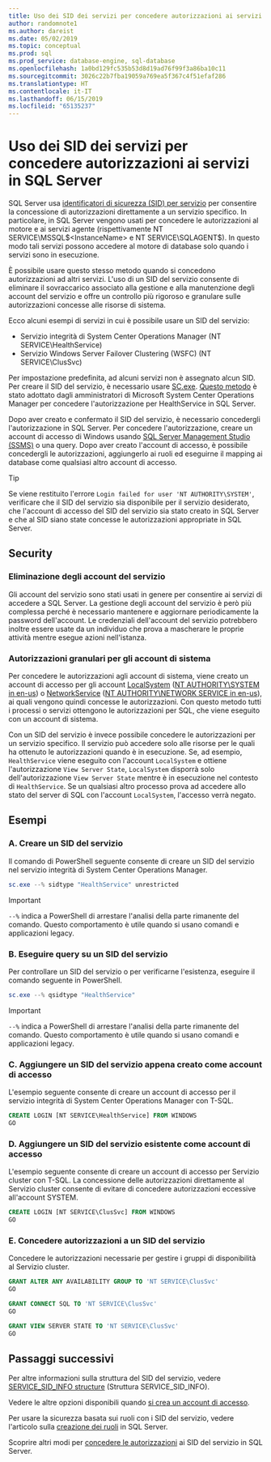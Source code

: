 ```yaml
---
title: Uso dei SID dei servizi per concedere autorizzazioni ai servizi in SQL Server | Microsoft Docs
author: randomnote1
ms.author: dareist
ms.date: 05/02/2019
ms.topic: conceptual
ms.prod: sql
ms.prod_service: database-engine, sql-database
ms.openlocfilehash: 1a0bd129fc535b53d8d19ad76f99f3a86ba10c11
ms.sourcegitcommit: 3026c22b7fba19059a769ea5f367c4f51efaf286
ms.translationtype: HT
ms.contentlocale: it-IT
ms.lasthandoff: 06/15/2019
ms.locfileid: "65135237"
---
```

# <a name="using-service-sids-to-grant-permissions-to-services-in-sql-server"></a>Uso dei SID dei servizi per concedere autorizzazioni ai servizi in SQL Server

SQL Server usa [identificatori di sicurezza (SID) per servizio](https://support.microsoft.com/help/2620201/sql-server-uses-a-service-sid-to-provide-service-isolation) per consentire la concessione di autorizzazioni direttamente a un servizio specifico. In particolare, in SQL Server vengono usati per concedere le autorizzazioni al motore e ai servizi agente (rispettivamente NT SERVICE\MSSQL$<InstanceName> e NT SERVICE\SQLAGENT$<InstanceName>). In questo modo tali servizi possono accedere al motore di database solo quando i servizi sono in esecuzione.

È possibile usare questo stesso metodo quando si concedono autorizzazioni ad altri servizi. L'uso di un SID del servizio consente di eliminare il sovraccarico associato alla gestione e alla manutenzione degli account del servizio e offre un controllo più rigoroso e granulare sulle autorizzazioni concesse alle risorse di sistema.

Ecco alcuni esempi di servizi in cui è possibile usare un SID del servizio:

- Servizio integrità di System Center Operations Manager (NT SERVICE\HealthService)
- Servizio Windows Server Failover Clustering (WSFC) (NT SERVICE\ClusSvc)

Per impostazione predefinita, ad alcuni servizi non è assegnato alcun SID. Per creare il SID del servizio, è necessario usare [SC.exe](https://docs.microsoft.com/windows/desktop/services/configuring-a-service-using-sc). [Questo metodo](https://kevinholman.com/2016/08/25/sql-mp-run-as-accounts-no-longer-required/) è stato adottato dagli amministratori di Microsoft System Center Operations Manager per concedere l'autorizzazione per HealthService in SQL Server.

Dopo aver creato e confermato il SID del servizio, è necessario concedergli l'autorizzazione in SQL Server. Per concedere l'autorizzazione, creare un account di accesso di Windows usando [SQL Server Management Studio (SSMS)](https://docs.microsoft.com/sql/ssms/download-sql-server-management-studio-ssms) o una query. Dopo aver creato l'account di accesso, è possibile concedergli le autorizzazioni, aggiungerlo ai ruoli ed eseguirne il mapping ai database come qualsiasi altro account di accesso.

> [!TIP]
> Se viene restituito l'errore `Login failed for user 'NT AUTHORITY\SYSTEM'`, verificare che il SID del servizio sia disponibile per il servizio desiderato, che l'account di accesso del SID del servizio sia stato creato in SQL Server e che al SID siano state concesse le autorizzazioni appropriate in SQL Server.

## <a name="security"></a>Security

### <a name="eliminate-service-accounts"></a>Eliminazione degli account del servizio

Gli account del servizio sono stati usati in genere per consentire ai servizi di accedere a SQL Server. La gestione degli account del servizio è però più complessa perché è necessario mantenere e aggiornare periodicamente la password dell'account. Le credenziali dell'account del servizio potrebbero inoltre essere usate da un individuo che prova a mascherare le proprie attività mentre esegue azioni nell'istanza.

### <a name="granular-permissions-to-system-accounts"></a>Autorizzazioni granulari per gli account di sistema

Per concedere le autorizzazioni agli account di sistema, viene creato un account di accesso per gli account [LocalSystem](https://msdn.microsoft.com/library/windows/desktop/ms684190) ([NT AUTHORITY\SYSTEM in en-us](https://docs.microsoft.com/sql/database-engine/configure-windows/configure-windows-service-accounts-and-permissions#Localized_service_names)) o [NetworkService](https://docs.microsoft.com/windows/desktop/Services/networkservice-account) ([NT AUTHORITY\NETWORK SERVICE in en-us](https://docs.microsoft.com/sql/database-engine/configure-windows/configure-windows-service-accounts-and-permissions?#Localized_service_names)), ai quali vengono quindi concesse le autorizzazioni. Con questo metodo tutti i processi o servizi ottengono le autorizzazioni per SQL, che viene eseguito con un account di sistema.

Con un SID del servizio è invece possibile concedere le autorizzazioni per un servizio specifico. Il servizio può accedere solo alle risorse per le quali ha ottenuto le autorizzazioni quando è in esecuzione. Se, ad esempio, `HealthService` viene eseguito con l'account `LocalSystem` e ottiene l'autorizzazione `View Server State`, `LocalSystem` disporrà solo dell'autorizzazione `View Server State` mentre è in esecuzione nel contesto di `HealthService`. Se un qualsiasi altro processo prova ad accedere allo stato del server di SQL con l'account `LocalSystem`, l'accesso verrà negato.

## <a name="examples"></a>Esempi

### <a name="a-create-a-service-sid"></a>A. Creare un SID del servizio

Il comando di PowerShell seguente consente di creare un SID del servizio nel servizio integrità di System Center Operations Manager.

```PowerShell
sc.exe --% sidtype "HealthService" unrestricted
```

> [!IMPORTANT]
> `--%` indica a PowerShell di arrestare l'analisi della parte rimanente del comando. Questo comportamento è utile quando si usano comandi e applicazioni legacy.

### <a name="b-query-a-service-sid"></a>B. Eseguire query su un SID del servizio

Per controllare un SID del servizio o per verificarne l'esistenza, eseguire il comando seguente in PowerShell.

```PowerShell
sc.exe --% qsidtype "HealthService"
```

> [!IMPORTANT]
> `--%` indica a PowerShell di arrestare l'analisi della parte rimanente del comando. Questo comportamento è utile quando si usano comandi e applicazioni legacy.

### <a name="c-add-a-newly-created-service-sid-as-a-login"></a>C. Aggiungere un SID del servizio appena creato come account di accesso

L'esempio seguente consente di creare un account di accesso per il servizio integrità di System Center Operations Manager con T-SQL.

```SQL
CREATE LOGIN [NT SERVICE\HealthService] FROM WINDOWS
GO
```

### <a name="d-add-an-existing-service-sid-as-a-login"></a>D. Aggiungere un SID del servizio esistente come account di accesso

L'esempio seguente consente di creare un account di accesso per Servizio cluster con T-SQL. La concessione delle autorizzazioni direttamente al Servizio cluster consente di evitare di concedere autorizzazioni eccessive all'account SYSTEM.

```SQL
CREATE LOGIN [NT SERVICE\ClusSvc] FROM WINDOWS
GO
```

### <a name="e-grant-permissions-to-a-service-sid"></a>E. Concedere autorizzazioni a un SID del servizio

Concedere le autorizzazioni necessarie per gestire i gruppi di disponibilità al Servizio cluster.

```SQL
GRANT ALTER ANY AVAILABILITY GROUP TO 'NT SERVICE\ClusSvc'
GO

GRANT CONNECT SQL TO 'NT SERVICE\ClusSvc'
GO

GRANT VIEW SERVER STATE TO 'NT SERVICE\ClusSvc'
GO
```

## <a name="next-steps"></a>Passaggi successivi

Per altre informazioni sulla struttura del SID del servizio, vedere [SERVICE_SID_INFO structure](https://docs.microsoft.com/windows/desktop/api/winsvc/ns-winsvc-_service_sid_info) (Struttura SERVICE_SID_INFO).

Vedere le altre opzioni disponibili quando [si crea un account di accesso](https://docs.microsoft.com/sql/t-sql/statements/create-login-transact-sql).

Per usare la sicurezza basata sui ruoli con i SID del servizio, vedere l'articolo sulla [creazione dei ruoli](https://docs.microsoft.com/sql/t-sql/statements/create-role-transact-sql) in SQL Server.

Scoprire altri modi per [concedere le autorizzazioni](https://docs.microsoft.com/sql/t-sql/statements/grant-transact-sql) ai SID del servizio in SQL Server.
